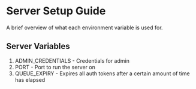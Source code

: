 # Server Setup Guide

A brief overview of what each environment variable is used for.

## Server Variables
1. ADMIN_CREDENTIALS - Credentials for admin
2. PORT - Port to run the server on
3. QUEUE_EXPIRY - Expires all auth tokens after a certain amount of time has elapsed